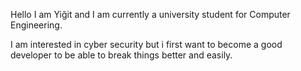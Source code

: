 Hello I am Yiğit and I am currently a university student for Computer Engineering. 

I am interested in cyber security but i first want to become a good developer to be able to break things better and easily.

